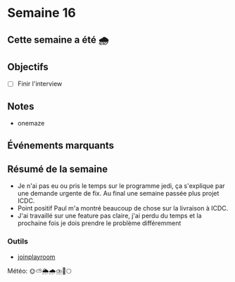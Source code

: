 # Semaine 16

## Cette semaine a été 🌧️

## Objectifs

- [ ] Finir l'interview

## Notes

- onemaze

## Événements marquants

## Résumé de la semaine

- Je n'ai pas eu ou pris le temps sur le programme jedi, ça s'explique par une demande urgente de fix. Au final une semaine passée plus projet ICDC.
- Point positif Paul m'a montré beaucoup de chose sur la livraison à ICDC.
- J'ai travaillé sur une feature pas claire, j'ai perdu du temps et la prochaine fois je dois prendre le problème différemment

### Outils

- [joinplayroom]([joinplayroom](https://docs.joinplayroom.com/))

Météo: 🌞⛅🌦️🌧️⛈️🌈🌕
